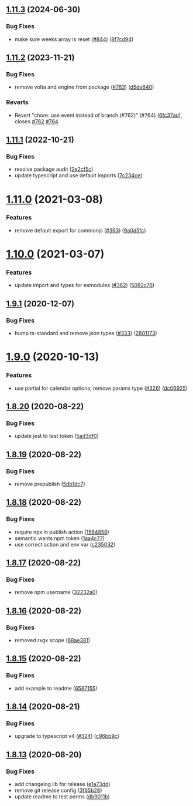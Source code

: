 ## [1.11.3](https://github.com/rxgx/json-calendar/compare/v1.11.2...v1.11.3) (2024-06-30)


### Bug Fixes

* make sure weeks array is reset ([#844](https://github.com/rxgx/json-calendar/issues/844)) ([8f7cd94](https://github.com/rxgx/json-calendar/commit/8f7cd9458008b380fc30b35a7421b46b84dca804))

## [1.11.2](https://github.com/rxgx/json-calendar/compare/v1.11.1...v1.11.2) (2023-11-21)


### Bug Fixes

* remove volta and engine from package ([#763](https://github.com/rxgx/json-calendar/issues/763)) ([d5de640](https://github.com/rxgx/json-calendar/commit/d5de6402f4243146dcc7771cf3171b0493761d4b))


### Reverts

* Revert "chore: use event instead of branch (#762)" (#764) ([6fc37ad](https://github.com/rxgx/json-calendar/commit/6fc37adc174553d5efd0ed745edcb748fbd74fe6)), closes [#762](https://github.com/rxgx/json-calendar/issues/762) [#764](https://github.com/rxgx/json-calendar/issues/764)

## [1.11.1](https://github.com/rxgx/json-calendar/compare/v1.11.0...v1.11.1) (2022-10-21)


### Bug Fixes

* resolve package audit ([2e2cf5c](https://github.com/rxgx/json-calendar/commit/2e2cf5c345cae853658a8ef59c305104e53300fd))
* update typescript and use default imports ([7c234ce](https://github.com/rxgx/json-calendar/commit/7c234cebe92abd8c08845fcc9343733af014286a))

# [1.11.0](https://github.com/rxgx/json-calendar/compare/v1.10.0...v1.11.0) (2021-03-08)


### Features

* remove default export for commonjs ([#363](https://github.com/rxgx/json-calendar/issues/363)) ([9a0d5fc](https://github.com/rxgx/json-calendar/commit/9a0d5fce9d17c82b93d46225e7d0b3dd11752231))

# [1.10.0](https://github.com/rxgx/json-calendar/compare/v1.9.1...v1.10.0) (2021-03-07)


### Features

* update import and types for esmodules ([#362](https://github.com/rxgx/json-calendar/issues/362)) ([5082c76](https://github.com/rxgx/json-calendar/commit/5082c768a670c3b8a2c3414dc114956b67d25e2b))

## [1.9.1](https://github.com/rxgx/json-calendar/compare/v1.9.0...v1.9.1) (2020-12-07)


### Bug Fixes

* bump ts-standard and remove json types ([#333](https://github.com/rxgx/json-calendar/issues/333)) ([2801173](https://github.com/rxgx/json-calendar/commit/280117316ce89735b5cdc7c3d35046e97f9554d3))

# [1.9.0](https://github.com/rxgx/json-calendar/compare/v1.8.20...v1.9.0) (2020-10-13)


### Features

* use partial for calendar options; remove params type ([#326](https://github.com/rxgx/json-calendar/issues/326)) ([dc06925](https://github.com/rxgx/json-calendar/commit/dc0692532ced775407d65fb6118c694fe9946c75))

## [1.8.20](https://github.com/rxgx/json-calendar/compare/v1.8.19...v1.8.20) (2020-08-22)


### Bug Fixes

* update jest to test token ([5ad3df0](https://github.com/rxgx/json-calendar/commit/5ad3df0cb4cc09223f605eb5aa71705f16210a60))

## [1.8.19](https://github.com/rxgx/json-calendar/compare/v1.8.18...v1.8.19) (2020-08-22)


### Bug Fixes

* remove prepublish ([5db1dc7](https://github.com/rxgx/json-calendar/commit/5db1dc7a01b32964d591971cae36d2b33ae92d80))

## [1.8.18](https://github.com/rxgx/json-calendar/compare/v1.8.17...v1.8.18) (2020-08-22)


### Bug Fixes

* require npx in publish action ([1584858](https://github.com/rxgx/json-calendar/commit/1584858c709587a372a27f9b01252378b7d18ffa))
* semantic wants npm token ([1aa4c77](https://github.com/rxgx/json-calendar/commit/1aa4c77eb18cdb94b69e433805ac47ae27a84f3a))
* use correct action and env var ([c235032](https://github.com/rxgx/json-calendar/commit/c235032148b3b95256f4390b83c70e42f299b1a0))

## [1.8.17](https://github.com/rxgx/json-calendar/compare/v1.8.16...v1.8.17) (2020-08-22)


### Bug Fixes

* remove npm username ([32232a0](https://github.com/rxgx/json-calendar/commit/32232a070f7757f057f53702b338f1cf91e0d7bd))

## [1.8.16](https://github.com/rxgx/json-calendar/compare/v1.8.15...v1.8.16) (2020-08-22)


### Bug Fixes

* removed rxgx scope ([68ae381](https://github.com/rxgx/json-calendar/commit/68ae381faea76e450623bf371aa80d08739786e6))

## [1.8.15](https://github.com/rxgx/json-calendar/compare/v1.8.14...v1.8.15) (2020-08-22)


### Bug Fixes

* add example to readme ([6587155](https://github.com/rxgx/json-calendar/commit/6587155ed59ddc2dcaf0d952100ec8ebd1e7d6e0))

## [1.8.14](https://github.com/rxgx/json-calendar/compare/v1.8.13...v1.8.14) (2020-08-21)


### Bug Fixes

* upgrade to typescript v4 ([#324](https://github.com/rxgx/json-calendar/issues/324)) ([c96bb9c](https://github.com/rxgx/json-calendar/commit/c96bb9c65bb722bd0b6bfff3b90d8fa5ad2bf90c))

## [1.8.13](https://github.com/rxgx/json-calendar/compare/v1.8.12...v1.8.13) (2020-08-20)


### Bug Fixes

* add changelog lib for release ([e1a73dd](https://github.com/rxgx/json-calendar/commit/e1a73dd876b694c0d39292be0009c6b028e7ad13))
* remove git release config ([3f65b28](https://github.com/rxgx/json-calendar/commit/3f65b28f1323a94783ac8805af4e3138df804543))
* update readme to test perms ([db9011b](https://github.com/rxgx/json-calendar/commit/db9011bc369958b633c3b002ac3eec0e50f1c650))
